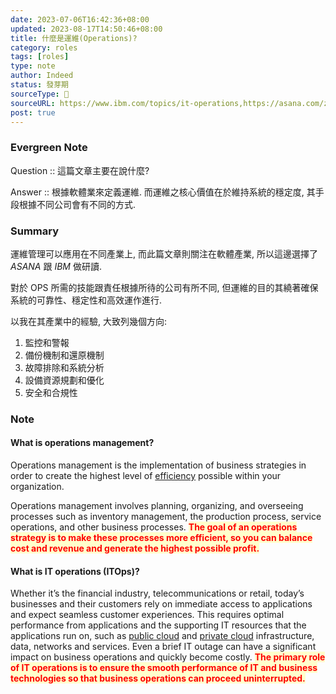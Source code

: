 ```yaml
---
date: 2023-07-06T16:42:36+08:00
updated: 2023-08-17T14:50:46+08:00
title: 什麼是運維(Operations)?
category: roles
tags: [roles]
type: note
author: Indeed
status: 發芽期
sourceType: 📰️
sourceURL: https://www.ibm.com/topics/it-operations,https://asana.com/zh-tw/resources/operations-management
post: true
---
```


### Evergreen Note

Question :: 這篇文章主要在說什麼?

Answer :: 根據軟體業來定義運維. 而運維之核心價值在於維持系統的穩定度, 其手段根據不同公司會有不同的方式.

<!--more-->

### Summary

運維管理可以應用在不同產業上, 而此篇文章則關注在軟體產業, 所以這邊選擇了 *ASANA* 跟 *IBM* 做研讀.

對於 OPS 所需的技能跟責任根據所待的公司有所不同, 但運維的目的其繞著確保系統的可靠性、穩定性和高效運作進行.

以我在其產業中的經驗, 大致列幾個方向:

1. 監控和警報
2. 備份機制和還原機制
3. 故障排除和系統分析
4. 設備資源規劃和優化
5. 安全和合規性

### Note

#### What is operations management?

Operations management is the implementation of business strategies in order to create the highest level of [efficiency](https://asana.com/zh-tw/resources/efficiency-vs-effectiveness-whats-the-difference) possible within your organization.

Operations management involves planning, organizing, and overseeing processes such as inventory management, the production process, service operations, and other business processes. **<span style="background-color: #ffffcc; color: red">The goal of an operations strategy is to make these processes more efficient, so you can balance cost and revenue and generate the highest possible profit.</span>**

#### What is IT operations (ITOps)?

Whether it’s the financial industry, telecommunications or retail, today’s businesses and their customers rely on immediate access to applications and expect seamless customer experiences. This requires optimal performance from applications and the supporting IT resources that the applications run on, such as [public cloud](https://www.ibm.com/topics/public-cloud) and [private cloud](https://www.ibm.com/topics/private-cloud) infrastructure, data, networks and services. Even a brief IT outage can have a significant impact on business operations and quickly become costly. **<span style="background-color: #ffffcc; color: red">The primary role of IT operations is to ensure the smooth performance of IT and business technologies so that business operations can proceed uninterrupted.</span>**